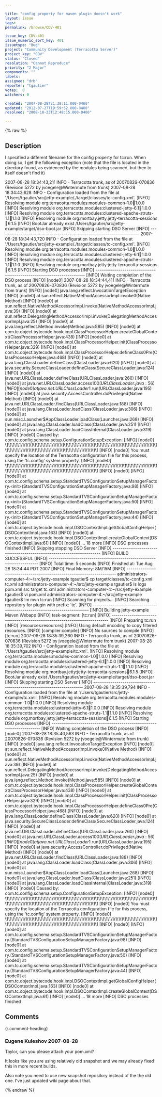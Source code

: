 ```yaml
---

title: "config property for maven plugin doesn't work"
layout: issue
tags: 
permalink: /browse/CDV-401

issue_key: CDV-401
issue_numeric_sort_key: 401
issuetype: "Bug"
project: "Community Development (Terracotta Server)"
project_key: "CDV"
status: "Closed"
resolution: "Cannot Reproduce"
priority: "2 Major"
components: ""
labels: 
assignee: "drb"
reporter: "tgautier"
votes:  0
watchers: 0

created: "2007-08-28T21:38:11.000-0400"
updated: "2012-07-27T19:59:52.000-0400"
resolved: "2008-10-23T12:48:15.000-0400"

---
```




{% raw %}



## Description

<div markdown="1" class="description">

I specified a different filename for the config property for tc:run.  When doing so, I get the following exception (note that the file is located in the directory found, as evidenced by the modules being scanned, but then tc itself doesn't find it)

2007-08-28 18:34:43,211 INFO - Terracotta trunk, as of 20070826-070836 (Revision 5272 by jvoegele@Wintermute from trunk)
2007-08-28 18:34:43,628 INFO - Configuration loaded from the file at '/Users/tgautier/src/jetty-example/./target/classes/tc-config.xml'.
[INFO] Resolving module org.terracotta.modules:modules-common-1.0:jar:1.0.0
[INFO] Resolving module org.terracotta.modules:clustered-jetty-6.1:jar:1.0.0
[INFO] Resolving module org.terracotta.modules:clustered-apache-struts-1.1:jar:1.1.0
[INFO] Resolving module org.mortbay.jetty:jetty-terracotta-sessions:jar:6.1.5
[INFO] BootJar already exist /Users/tgautier/src/jetty-example/target/dso-boot.jar
[INFO] Skipping starting DSO Server
[INFO] ------------------------------------------------------------------------
2007-08-28 18:34:43,720 INFO - Configuration loaded from the file at '/Users/tgautier/src/jetty-example/./target/classes/tc-config.xml'.
[INFO] Resolving module org.terracotta.modules:modules-common-1.0:jar:1.0.0
[INFO] Resolving module org.terracotta.modules:clustered-jetty-6.1:jar:1.0.0
[INFO] Resolving module org.terracotta.modules:clustered-apache-struts-1.1:jar:1.1.0
[INFO] Resolving module org.mortbay.jetty:jetty-terracotta-sessions:jar:6.1.5
[INFO] Starting DSO processes
[INFO] ------------------------------------------------------------------------
[INFO] Waiting completion of the DSO process
[INFO] [node0] 2007-08-28 18:34:44,411 INFO - Terracotta trunk, as of 20070826-070836 (Revision 5272 by jvoegele@Wintermute from trunk)
[INFO] [node0] java.lang.reflect.InvocationTargetException
[INFO] [node0]  at sun.reflect.NativeMethodAccessorImpl.invoke0(Native Method)
[INFO] [node0]  at sun.reflect.NativeMethodAccessorImpl.invoke(NativeMethodAccessorImpl.java:39)
[INFO] [node0]  at sun.reflect.DelegatingMethodAccessorImpl.invoke(DelegatingMethodAccessorImpl.java:25)
[INFO] [node0]  at java.lang.reflect.Method.invoke(Method.java:585)
[INFO] [node0]  at com.tc.object.bytecode.hook.impl.ClassProcessorHelper.createGlobalContext(ClassProcessorHelper.java:438)
[INFO] [node0]  at com.tc.object.bytecode.hook.impl.ClassProcessorHelper.init(ClassProcessorHelper.java:329)
[INFO] [node0]  at com.tc.object.bytecode.hook.impl.ClassProcessorHelper.defineClass0Pre(ClassProcessorHelper.java:468)
[INFO] [node0]  at java.lang.ClassLoader.defineClass(ClassLoader.java:620)
[INFO] [node0]  at java.security.SecureClassLoader.defineClass(SecureClassLoader.java:124)
[INFO] [node0]  at java.net.URLClassLoader.defineClass(URLClassLoader.java:260)
[INFO] [node0]  at java.net.URLClassLoader.access$100(URLClassLoader.java:56)
[INFO] [node0]  at java.net.URLClassLoader$1.run(URLClassLoader.java:195)
[INFO] [node0]  at java.security.AccessController.doPrivileged(Native Method)
[INFO] [node0]  at java.net.URLClassLoader.findClass(URLClassLoader.java:188)
[INFO] [node0]  at java.lang.ClassLoader.loadClass(ClassLoader.java:306)
[INFO] [node0]  at sun.misc.Launcher$AppClassLoader.loadClass(Launcher.java:268)
[INFO] [node0]  at java.lang.ClassLoader.loadClass(ClassLoader.java:251)
[INFO] [node0]  at java.lang.ClassLoader.loadClassInternal(ClassLoader.java:319)
[INFO] [node0] Caused by: com.tc.config.schema.setup.ConfigurationSetupException: 
[INFO] [node0] \1\1\1\1\1\1\1\1\1\1\1\1\1\1\1\1\1\1\1\1\1\1\1\1\1\1\1\1\1\1\1\1\1\1\1\1\1\1\1\1\1\1\1\1\1\1\1\1\1\1\1\1\1\1\1\1\1\1\1\1\1\1\1\1\1\1\1\1\1\1\1\1\1\1\1\1\1\1\1
[INFO] [node0] You must specify the location of the Terracotta configuration file for this process, using the 'tc.config' system property.
[INFO] [node0] \1\1\1\1\1\1\1\1\1\1\1\1\1\1\1\1\1\1\1\1\1\1\1\1\1\1\1\1\1\1\1\1\1\1\1\1\1\1\1\1\1\1\1\1\1\1\1\1\1\1\1\1\1\1\1\1\1\1\1\1\1\1\1\1\1\1\1\1\1\1\1\1\1\1\1\1\1\1\1
[INFO] [node0] 
[INFO] [node0]  at com.tc.config.schema.setup.StandardTVSConfigurationSetupManagerFactory.<init>(StandardTVSConfigurationSetupManagerFactory.java:98)
[INFO] [node0]  at com.tc.config.schema.setup.StandardTVSConfigurationSetupManagerFactory.<init>(StandardTVSConfigurationSetupManagerFactory.java:50)
[INFO] [node0]  at com.tc.config.schema.setup.StandardTVSConfigurationSetupManagerFactory.<init>(StandardTVSConfigurationSetupManagerFactory.java:44)
[INFO] [node0]  at com.tc.object.bytecode.hook.impl.DSOContextImpl.getGlobalConfigHelper(DSOContextImpl.java:163)
[INFO] [node0]  at com.tc.object.bytecode.hook.impl.DSOContextImpl.createGlobalContext(DSOContextImpl.java:61)
[INFO] [node0]  ... 18 more
[INFO] DSO processes finished
[INFO] Skipping stopping DSO Server
[INFO] ------------------------------------------------------------------------
[INFO] BUILD SUCCESSFUL
[INFO] ------------------------------------------------------------------------
[INFO] Total time: 5 seconds
[INFO] Finished at: Tue Aug 28 18:34:44 PDT 2007
[INFO] Final Memory: 8M/15M
[INFO] ------------------------------------------------------------------------
administrators-computer-4:~/src/jetty-example tgautier$ cp target/classes/tc-config.xml tc.xml
administrators-computer-4:~/src/jetty-example tgautier$ ls 
logs    pom.xml src     target  tc.xml
administrators-computer-4:~/src/jetty-example tgautier$ vi pom.xml 
administrators-computer-4:~/src/jetty-example tgautier$ !m
mvn tc:run
[INFO] Scanning for projects...
[INFO] Searching repository for plugin with prefix: 'tc'.
[INFO] ----------------------------------------------------------------------------
[INFO] Building jetty-example Maven Webapp
[INFO]    task-segment: [tc:run]
[INFO] ----------------------------------------------------------------------------
[INFO] Preparing tc:run
[INFO] [resources:resources]
[INFO] Using default encoding to copy filtered resources.
[INFO] [compiler:compile]
[INFO] No sources to compile
[INFO] [tc:run]
2007-08-28 18:35:39,260 INFO - Terracotta trunk, as of 20070826-070836 (Revision 5272 by jvoegele@Wintermute from trunk)
2007-08-28 18:35:39,702 INFO - Configuration loaded from the file at '/Users/tgautier/src/jetty-example/tc.xml'.
[INFO] Resolving module org.terracotta.modules:modules-common-1.0:jar:1.0.0
[INFO] Resolving module org.terracotta.modules:clustered-jetty-6.1:jar:1.0.0
[INFO] Resolving module org.terracotta.modules:clustered-apache-struts-1.1:jar:1.1.0
[INFO] Resolving module org.mortbay.jetty:jetty-terracotta-sessions:jar:6.1.5
[INFO] BootJar already exist /Users/tgautier/src/jetty-example/target/dso-boot.jar
[INFO] Skipping starting DSO Server
[INFO] ------------------------------------------------------------------------
2007-08-28 18:35:39,794 INFO - Configuration loaded from the file at '/Users/tgautier/src/jetty-example/tc.xml'.
[INFO] Resolving module org.terracotta.modules:modules-common-1.0:jar:1.0.0
[INFO] Resolving module org.terracotta.modules:clustered-jetty-6.1:jar:1.0.0
[INFO] Resolving module org.terracotta.modules:clustered-apache-struts-1.1:jar:1.1.0
[INFO] Resolving module org.mortbay.jetty:jetty-terracotta-sessions:jar:6.1.5
[INFO] Starting DSO processes
[INFO] ------------------------------------------------------------------------
[INFO] Waiting completion of the DSO process
[INFO] [node0] 2007-08-28 18:35:40,563 INFO - Terracotta trunk, as of 20070826-070836 (Revision 5272 by jvoegele@Wintermute from trunk)
[INFO] [node0] java.lang.reflect.InvocationTargetException
[INFO] [node0]  at sun.reflect.NativeMethodAccessorImpl.invoke0(Native Method)
[INFO] [node0]  at sun.reflect.NativeMethodAccessorImpl.invoke(NativeMethodAccessorImpl.java:39)
[INFO] [node0]  at sun.reflect.DelegatingMethodAccessorImpl.invoke(DelegatingMethodAccessorImpl.java:25)
[INFO] [node0]  at java.lang.reflect.Method.invoke(Method.java:585)
[INFO] [node0]  at com.tc.object.bytecode.hook.impl.ClassProcessorHelper.createGlobalContext(ClassProcessorHelper.java:438)
[INFO] [node0]  at com.tc.object.bytecode.hook.impl.ClassProcessorHelper.init(ClassProcessorHelper.java:329)
[INFO] [node0]  at com.tc.object.bytecode.hook.impl.ClassProcessorHelper.defineClass0Pre(ClassProcessorHelper.java:468)
[INFO] [node0]  at java.lang.ClassLoader.defineClass(ClassLoader.java:620)
[INFO] [node0]  at java.security.SecureClassLoader.defineClass(SecureClassLoader.java:124)
[INFO] [node0]  at java.net.URLClassLoader.defineClass(URLClassLoader.java:260)
[INFO] [node0]  at java.net.URLClassLoader.access$100(URLClassLoader.java:56)
[INFO] [node0]  at java.net.URLClassLoader$1.run(URLClassLoader.java:195)
[INFO] [node0]  at java.security.AccessController.doPrivileged(Native Method)
[INFO] [node0]  at java.net.URLClassLoader.findClass(URLClassLoader.java:188)
[INFO] [node0]  at java.lang.ClassLoader.loadClass(ClassLoader.java:306)
[INFO] [node0]  at sun.misc.Launcher$AppClassLoader.loadClass(Launcher.java:268)
[INFO] [node0]  at java.lang.ClassLoader.loadClass(ClassLoader.java:251)
[INFO] [node0]  at java.lang.ClassLoader.loadClassInternal(ClassLoader.java:319)
[INFO] [node0] Caused by: com.tc.config.schema.setup.ConfigurationSetupException: 
[INFO] [node0] \1\1\1\1\1\1\1\1\1\1\1\1\1\1\1\1\1\1\1\1\1\1\1\1\1\1\1\1\1\1\1\1\1\1\1\1\1\1\1\1\1\1\1\1\1\1\1\1\1\1\1\1\1\1\1\1\1\1\1\1\1\1\1\1\1\1\1\1\1\1\1\1\1\1\1\1\1\1\1
[INFO] [node0] You must specify the location of the Terracotta configuration file for this process, using the 'tc.config' system property.
[INFO] [node0] \1\1\1\1\1\1\1\1\1\1\1\1\1\1\1\1\1\1\1\1\1\1\1\1\1\1\1\1\1\1\1\1\1\1\1\1\1\1\1\1\1\1\1\1\1\1\1\1\1\1\1\1\1\1\1\1\1\1\1\1\1\1\1\1\1\1\1\1\1\1\1\1\1\1\1\1\1\1\1
[INFO] [node0] 
[INFO] [node0]  at com.tc.config.schema.setup.StandardTVSConfigurationSetupManagerFactory.<init>(StandardTVSConfigurationSetupManagerFactory.java:98)
[INFO] [node0]  at com.tc.config.schema.setup.StandardTVSConfigurationSetupManagerFactory.<init>(StandardTVSConfigurationSetupManagerFactory.java:50)
[INFO] [node0]  at com.tc.config.schema.setup.StandardTVSConfigurationSetupManagerFactory.<init>(StandardTVSConfigurationSetupManagerFactory.java:44)
[INFO] [node0]  at com.tc.object.bytecode.hook.impl.DSOContextImpl.getGlobalConfigHelper(DSOContextImpl.java:163)
[INFO] [node0]  at com.tc.object.bytecode.hook.impl.DSOContextImpl.createGlobalContext(DSOContextImpl.java:61)
[INFO] [node0]  ... 18 more
[INFO] DSO processes finished


</div>

## Comments


{:.comment-heading}
### **Eugene Kuleshov** <span class="date">2007-08-28</span>

<div markdown="1" class="comment">

Taylor, can you please attach your pom.xml?

It looks like you are using relatively old snapshot and we may already fixed this in more recent builds. 

Also note you need to use new snapshot repository instead of the the old one. I've just updated wiki page about that.

</div>



{% endraw %}
